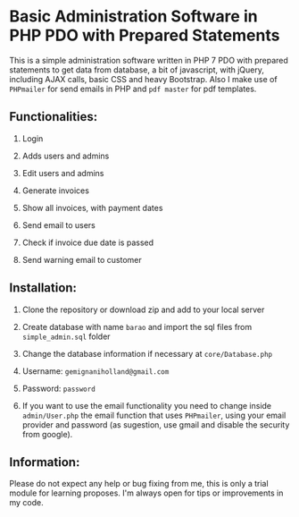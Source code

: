 # Basic Administration Software in PHP PDO with Prepared Statements

This is a simple administration software written in PHP 7 PDO with prepared statements to get data from database, a bit of javascript, with jQuery, including AJAX calls, basic CSS and heavy Bootstrap. Also I make use of `PHPmailer` for send emails in PHP and `pdf master` for pdf templates.

## Functionalities:

1. Login

2. Adds users and admins

3. Edit users and admins

4. Generate invoices

5. Show all invoices, with payment dates

6. Send email to users

7. Check if invoice due date is passed

8. Send warning email to customer

## Installation:

1. Clone the repository or download zip and add to your local server

2. Create database with name `barao` and import the sql files from `simple_admin.sql` folder

3. Change the database information if necessary at `core/Database.php`

4. Username: `gemignaniholland@gmail.com`

5. Password: `password`

6. If you want to use the email functionality you need to change inside `admin/User.php` the email function that uses `PHPmailer`, using your email provider and password (as sugestion, use gmail and disable the security from google).

## Information:

Please do not expect any help or bug fixing from me, this is only a trial module for learning proposes. I'm always open for tips or improvements in my code.